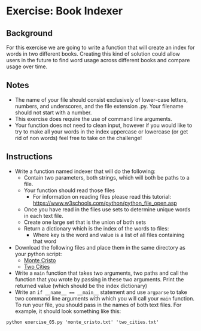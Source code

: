 # Exercise: Book Indexer #

## Background ##
For this exercise we are going to write a function that will create an index for words in two different books. Creating this kind of solution could 
allow users in the future to find word usage across different books and compare usage over time.

## Notes ##
- The name of your file should consist exclusively of lower-case letters, numbers, and underscores, and the file extension .py. Your filename should not start with a number.
- This exercise does require the use of command line arguments.
- Your function does not need to clean input, however if you would like to try to make all your words in the index uppercase or lowercase (or get rid of non words) feel free to take on the challenge!

## Instructions ##
- Write a function named indexer that will do the following:
  - Contain two parameters, both strings, which will both be paths to a file.
  - Your function should read those files
    - For information on reading files please read this tutorial: https://www.w3schools.com/python/python_file_open.asp
  - Once you have read in the files use sets to determine unique words in each text file.
  - Create one large set that is the union of both sets
  - Return a dictionary which is the index of the words to files:
    - Where key is the word and value is a list of all files containing that word
- Download the following files and place them in the same directory as your python script:
  - [Monte Cristo](https://umd-ischool-inst326.github.io/inst326-public/modules/module05/exercises/files/monte_cristo.txt)
  - [Two Cities](https://umd-ischool-inst326.github.io/inst326-public/modules/module05/exercises/files/two_cities.txt)
- Write a `main` function that takes two arguments, two paths and call the function that you wrote by passing in these two arguments. Print the returned value (which should be the index dictionary)
- Write an `if __name__ == __main__` statement and use `argparse` to take two command line arguments with which you will call your `main` function. To run your file, you should pass in the names of both text files. For example, it should look something like this:

```
python exercise_05.py 'monte_cristo.txt' 'two_cities.txt'
```
